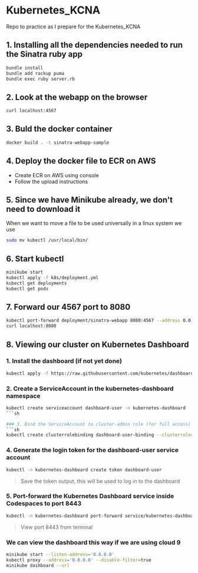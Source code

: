 # Kubernetes_KCNA
Repo to practice as I prepare for the Kubernetes_KCNA

## 1. Installing all the dependencies needed to run the Sinatra ruby app
```sh
bundle install
bundle add rackup puma
bundle exec ruby server.rb
```
## 2. Look at the webapp on the browser
```sh
curl localhost:4567
```
## 3. Buld the docker container
```sh
docker build . -t sinatra-webapp-sample
```

## 4. Deploy the docker file to ECR on AWS
- Create ECR on AWS using console
- Follow the upload instructions

## 5. Since we have Minikube already, we don't need to download it
When we want to move a file to be used universally in a linux system we use
```sh
sudo mv kubectl /usr/local/bin/
```

## 6. Start kubectl
```sh
minikube start
kubectl apply -f k8s/deployment.yml
kubectl get deployments
kubectl get pods
```

## 7. Forward our 4567 port to 8080
```sh
kubectl port-forward deployment/sinatra-webapp 8080:4567 --address 0.0.0.0
curl localhost:8080
```
## 8. Viewing our cluster on Kubernetes Dashboard
### 1. Install the dashboard (if not yet done)
```sh
kubectl apply -f https://raw.githubusercontent.com/kubernetes/dashboard/v2.7.0/aio/deploy/recommended.yaml
```
### 2. Create a ServiceAccount in the kubernetes-dashboard namespace
```sh
kubectl create serviceaccount dashboard-user -n kubernetes-dashboard
```sh

### 3. Bind the ServiceAccount to cluster-admin role (for full access)
```sh
kubectl create clusterrolebinding dashboard-user-binding --clusterrole=cluster-admin --serviceaccount=kubernetes-dashboard:dashboard-user
```

### 4. Generate the login token for the dashboard-user service account
```sh
kubectl -n kubernetes-dashboard create token dashboard-user
```

> Save the token output, this will be used to log in to the dashboard

### 5. Port-forward the Kubernetes Dashboard service inside Codespaces to port 8443
```sh
kubectl -n kubernetes-dashboard port-forward service/kubernetes-dashboard 8443:443
```
> View port 8443 from terminal

### We can view the dashboard this way if we are using cloud 9

```sh
minikube start --listen-address='0.0.0.0'
kubectl proxy --address='0.0.0.0' --disable-filter=true
minikube dashboard --url
```
